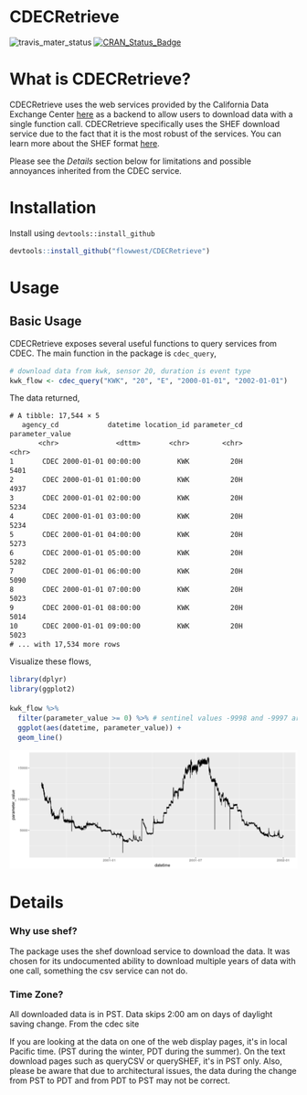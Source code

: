 # CDECRetrieve

![travis_mater_status](https://travis-ci.org/FlowWest/CDECRetrieve.svg?branch=master) [![CRAN_Status_Badge](http://www.r-pkg.org/badges/version/CDECRetrieve)](https://cran.r-project.org/package=CDECRetrieve)


# What is CDECRetrieve?

CDECRetrieve uses the web services provided by the California Data Exchange Center
[here](http://cdec.water.ca.gov/) as a backend to allow users to download 
data with a single function call. CDECRetrieve specifically uses the SHEF download
service due to the fact that it is the most robust of the services. You can learn 
more about the SHEF format [here](http://www.nws.noaa.gov/om/water/resources/SHEF_CodeManual_5July2012.pdf).

Please see the *Details* section below for limitations and possible annoyances 
inherited from the CDEC service.

# Installation 

Install using `devtools::install_github` 

```r 
devtools::install_github("flowwest/CDECRetrieve")
```

# Usage 

## Basic Usage 

CDECRetrieve exposes several useful functions to query services from CDEC. 
The main function in the package is `cdec_query`, 

```r 
# download data from kwk, sensor 20, duration is event type
kwk_flow <- cdec_query("KWK", "20", "E", "2000-01-01", "2002-01-01")
```

The data returned,

```
# A tibble: 17,544 × 5
   agency_cd            datetime location_id parameter_cd parameter_value
       <chr>              <dttm>       <chr>        <chr>           <chr>
1       CDEC 2000-01-01 00:00:00         KWK          20H            5401
2       CDEC 2000-01-01 01:00:00         KWK          20H            4937
3       CDEC 2000-01-01 02:00:00         KWK          20H            5234
4       CDEC 2000-01-01 03:00:00         KWK          20H            5234
5       CDEC 2000-01-01 04:00:00         KWK          20H            5273
6       CDEC 2000-01-01 05:00:00         KWK          20H            5282
7       CDEC 2000-01-01 06:00:00         KWK          20H            5090
8       CDEC 2000-01-01 07:00:00         KWK          20H            5023
9       CDEC 2000-01-01 08:00:00         KWK          20H            5014
10      CDEC 2000-01-01 09:00:00         KWK          20H            5023
# ... with 17,534 more rows
```

Visualize these flows,


```r 
library(dplyr)
library(ggplot2)

kwk_flow %>% 
  filter(parameter_value >= 0) %>% # sentinel values -9998 and -9997 are present
  ggplot(aes(datetime, parameter_value)) + 
  geom_line()
```

![kwk](images/kwk_flow_ts.png)


# Details 


### Why use shef?

The package uses the shef download service to download the data. It was chosen
for its undocumented ability to download multiple years of data with one call,
something the csv service can not do.

### Time Zone?

All downloaded data is in PST. Data skips 2:00 am on days of daylight saving change.
From the cdec site 

  If you are looking at the data on one of the web display pages, it's in local Pacific time. (PST during the
  winter, PDT during the summer). On the text download pages such as queryCSV or querySHEF, it's in PST only.
  Also, please be aware that due to architectural issues, the data during the change from PST to PDT and from
  PDT to PST may not be correct.









